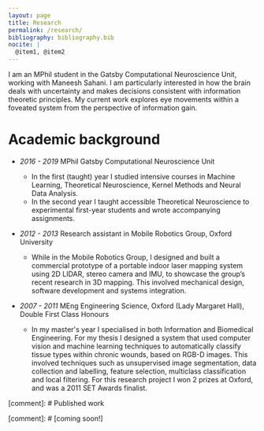 ```yaml
---
layout: page
title: Research
permalink: /research/
bibliography: bibliography.bib
nocite: | 
  @item1, @item2
---
```


I am an MPhil student in the Gatsby Computational Neuroscience Unit, working with Maneesh Sahani. I am particularly interested in how the brain deals with uncertainty and makes decisions consistent with information theoretic principles. My current work explores eye movements within a foveated system from the perspective of information gain. 

# Academic background

- *2016 - 2019*   MPhil Gatsby Computational Neuroscience Unit
  - In the first (taught) year I studied intensive courses in Machine Learning, Theoretical Neuroscience, Kernel Methods and Neural Data Analysis.
  - In the second year I taught accessible Theoretical Neuroscience to experimental first-year students and wrote accompanying assignments.
 
- *2012 - 2013*   Research assistant in Mobile Robotics Group, Oxford University
  - While in the Mobile Robotics Group, I designed and built a commercial prototype of a portable indoor laser mapping system using 2D LIDAR, stereo camera and IMU, to showcase the group’s recent research in 3D mapping. This involved mechanical design, software development and systems integration.

- *2007 - 2011*   MEng Engineering Science, Oxford (Lady Margaret Hall), Double First Class Honours
  - In my master's year I specialised in both Information and Biomedical Engineering. For my thesis I designed a system that used computer vision and machine learning techniques to automatically classify tissue types within chronic wounds, based on RGB-D images. This involved techniques such as unsupervised image segmentation, data collection and labelling, feature selection, multiclass classification and local filtering. For this research project I won 2 prizes at Oxford, and was a 2011 SET Awards finalist.


[comment]: # Published work

[comment]: # [coming soon!]
 
